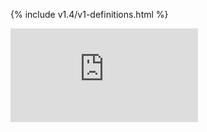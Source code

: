 ---
---
<!-- needed for gh-pages to render html files when imported -->
{% include v1.4/v1-definitions.html %}








<!-- BEGIN MUNGE: GENERATED_ANALYTICS -->
[![Analytics](https://kubernetes-site.appspot.com/UA-36037335-10/GitHub/docs/api-reference/v1/definitions.md?pixel)]()
<!-- END MUNGE: GENERATED_ANALYTICS -->
